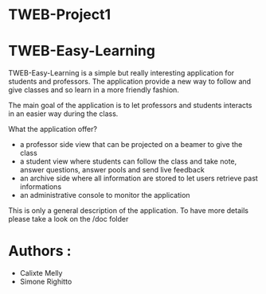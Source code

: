 TWEB-Project1
=============

# TWEB-Easy-Learning

TWEB-Easy-Learning is a simple but really interesting application for students and professors.
The application provide a new way to follow and give classes and so learn in a more friendly fashion.

The main goal of the application is to let professors and students interacts in an easier way during the class.

What the application offer?

* a professor side view that can be projected on a beamer to give the class
* a student view where students can follow the class and take note, answer questions, answer pools and send live feedback
* an archive side where all information are stored to let users retrieve past informations
* an administrative console to monitor the application

This is only a general description of the application.
To have more details please take a look on the /doc folder

# Authors : 
 * Calixte Melly
 * Simone Righitto
 



